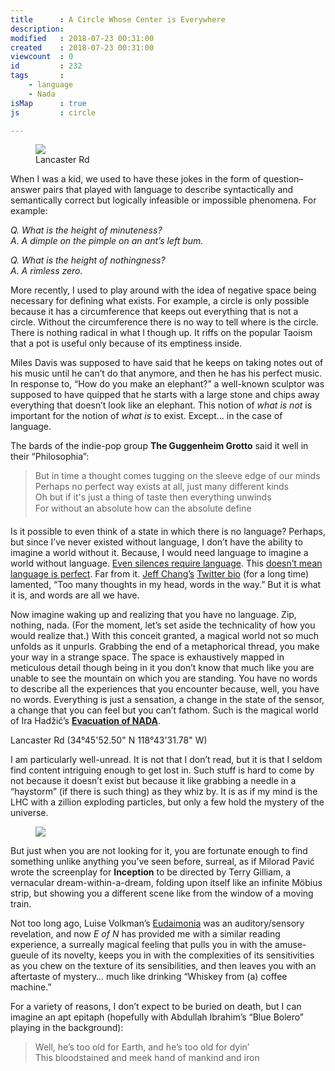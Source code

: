 ```yaml
---
title      : A Circle Whose Center is Everywhere
description: 
modified   : 2018-07-23 00:31:00
created    : 2018-07-23 00:31:00
viewcount  : 0
id         : 232
tags       :
    - language
    - Nada
isMap      : true
js         : circle

---
```


<figure>
    <img src="lancaster-rd.jpg">
    <figcaption>Lancaster Rd</figcaption>
</figure>

When I was a kid, we used to have these jokes in the form of question–answer pairs that played with language to describe syntactically and semantically correct but logically infeasible or impossible phenomena. For example:

*Q. What is the height of minuteness?*  
*A. A dimple on the pimple on an ant’s left bum.*

*Q. What is the height of nothingness?*  
*A. A rimless zero.*

More recently, I used to play around with the idea of negative space being necessary for defining what exists. For example, a circle is only possible because it has a circumference that keeps out everything that is not a circle. Without the circumference there is no way to tell where is the circle. There is nothing radical in what I though up. It riffs on the popular Taoism that a pot is useful only because of its emptiness inside.

Miles Davis was supposed to have said that he keeps on taking notes out of his music until he can’t do that anymore, and then he has his perfect music. In response to, “How do you make an elephant?” a well-known sculptor was supposed to have quipped that he starts with a large stone and chips away everything that doesn’t look like an elephant. This notion of *what is not* is important for the notion of *what is* to exist. Except… in the case of language.

The bards of the indie-pop group **The Guggenheim Grotto** said it well in their “Philosophia”:

> But in time a thought comes tugging on the sleeve edge of our minds  
> Perhaps no perfect way exists at all, just many different kinds  
> Oh but if it's just a thing of taste then everything unwinds  
> For without an absolute how can the absolute define  

Is it possible to even think of a state in which there is no language? Perhaps, but since I’ve never existed without language, I don’t have the ability to imagine a world without it. Because, I would need language to imagine a world without language. [Even silences require language](/Talking-in-Silences). This [doesn’t mean language is perfect](/Language-of-Technology). Far from it. [Jeff Chang’s](https://www.jeffchang.net) [Twitter bio](https://twitter.com/zentronix) (for a long time) lamented, “Too many thoughts in my head, words in the way.” But it is what it is, and words are all we have.

Now imagine waking up and realizing that you have no language. Zip, nothing, nada. (For the moment, let’s set aside the technicality of how you would realize that.) With this conceit granted, a magical world not so much unfolds as it unpurls. Grabbing the end of a metaphorical thread, you make your way in a strange space. The space is exhaustively mapped in meticulous detail though being in it you don’t know that much like you are unable to see the mountain on which you are standing. You have no words to describe all the experiences that you encounter because, well, you have no words. Everything is just a sensation, a change in the state of the sensor, a change that you can feel but you can’t fathom. Such is the magical world of Ira Hadžić’s [**Evacuation of NADA**](http://irahadzic.com/evacuation-of-nada).

<div id="map"></div>
Lancaster Rd (34°45'52.50" N 118°43'31.78" W)

I am particularly well-unread. It is not that I don’t read, but it is that I seldom find content intriguing enough to get lost in. Such stuff is hard to come by not because it doesn’t exist but because it like grabbing a needle in a “haystorm” (if there is such thing) as they whiz by. It is as if my mind is the LHC with a zillion exploding particles, but only a few hold the mystery of the universe.

<figure>
    <img src="train.gif">
</figure>

But just when you are not looking for it, you are fortunate enough to find something unlike anything you’ve seen before, surreal, as if Milorad Pavić wrote the screenplay for **Inception** to be directed by Terry Gilliam, a vernacular dream-within-a-dream, folding upon itself like an infinite Möbius strip, but showing you a different scene like from the window of a moving train.

Not too long ago, Luise Volkman’s [Eudaimonia](/Eudaimonia) was an auditory/sensory revelation, and now *E of N* has provided me with a similar reading experience, a surreally magical feeling that pulls you in with the amuse-gueule of its novelty, keeps you in with the complexities of its  sensitivities as you chew on the texture of its sensibilities, and then leaves you with an aftertaste of mystery… much like drinking “Whiskey from (a) coffee machine.”

For a variety of reasons, I don’t expect to be buried on death, but I can imagine an apt epitaph (hopefully with Abdullah Ibrahim’s “Blue Bolero” playing in the background):

> Well, he’s too old for Earth, and he’s too old for dyin’  
> This bloodstained and meek hand of mankind and iron

[^1]: The title of this post is taken from a phrase from the book. The full phrase is “Circle whose center is everywhere and whose circumference nowhere.”